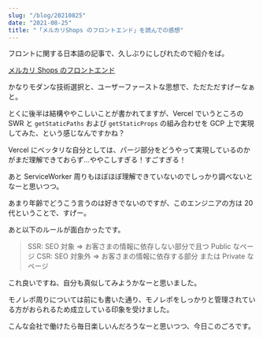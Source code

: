 ```yaml
---
slug: "/blog/20210825"
date: "2021-08-25"
title: "「メルカリShops のフロントエンド」を読んでの感想"
---
```


フロントに関する日本語の記事で、久しぶりにしびれたので紹介をば。

[メルカリ Shops のフロントエンド](https://engineering.mercari.com/blog/entry/20210823-a57631d32e/)

かなりモダンな技術選択と、ユーザーファーストな思想で、ただただすげーなぁと。

とくに後半は結構ややこしいことが書かれてますが、Vercel でいうところの SWR と `getStaticPaths` および `getStaticProps` の組み合わせを GCP 上で実現してみた、という感じなんですかね？

Vercel にベッタリな自分としては、パージ部分をどうやって実現しているのかがまだ理解できておらず…ややこしすぎる！すごすぎる！

あと ServiceWorker 周りもほぼほぼ理解できていないのでしっかり調べないとなーと思いつつ。

あまり年齢でどうこう言うのは好きでないのですが、このエンジニアの方は 20 代ということで、すげー。

あと以下のルールが面白かったです。

> SSR: SEO 対象 => お客さまの情報に依存しない部分で且つ Public なページ
> CSR: SEO 対象外 => お客さまの情報に依存する部分 または Private なページ

これ良いですね、自分も真似してみようかなーと思いました。

モノレポ周りについては前にも書いた通り、モノレポをしっかりと管理されている方がおられるため成立している印象を受けました。

こんな会社で働けたら毎日楽しいんだろうなーと思いつつ、今日このごろです。
